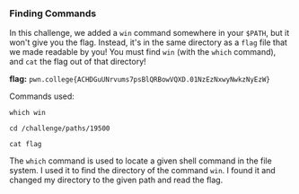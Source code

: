 ### Finding Commands 

In this challenge, we added a `win` command somewhere in your `$PATH`, but it won't give you the flag. Instead, it's in the same directory as a `flag` file that we made readable by you! You must find `win` (with the `which` command), and `cat` the flag out of that directory!

**flag:** `pwn.college{ACHDGuUNrvums7psBlQRBowVQXD.01NzEzNxwyNwkzNyEzW}`

Commands used:

`which win`

`cd /challenge/paths/19500`

`cat flag`

The `which` command is used to locate a given shell command in the file system.
I used it to find the directory of the command `win`. I found it and changed my directory to the given path and read the flag.

